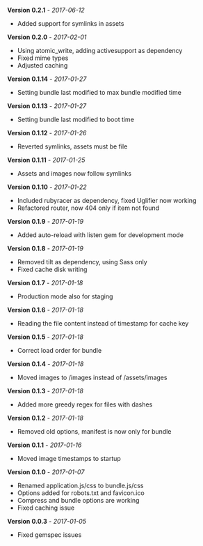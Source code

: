 **Version 0.2.1** - *2017-06-12*

- Added support for symlinks in assets

**Version 0.2.0** - *2017-02-01*

- Using atomic_write, adding activesupport as dependency
- Fixed mime types
- Adjusted caching

**Version 0.1.14** - *2017-01-27*

- Setting bundle last modified to max bundle modified time

**Version 0.1.13** - *2017-01-27*

- Setting bundle last modified to boot time

**Version 0.1.12** - *2017-01-26*

- Reverted symlinks, assets must be file

**Version 0.1.11** - *2017-01-25*

- Assets and images now follow symlinks

**Version 0.1.10** - *2017-01-22*

- Included rubyracer as dependency, fixed Uglifier now working
- Refactored router, now 404 only if item not found

**Version 0.1.9** - *2017-01-19*

- Added auto-reload with listen gem for development mode

**Version 0.1.8** - *2017-01-19*

- Removed tilt as dependency, using Sass only
- Fixed cache disk writing

**Version 0.1.7** - *2017-01-18*

- Production mode also for staging

**Version 0.1.6** - *2017-01-18*

- Reading the file content instead of timestamp for cache key

**Version 0.1.5** - *2017-01-18*

- Correct load order for bundle

**Version 0.1.4** - *2017-01-18*

- Moved images to /images instead of /assets/images

**Version 0.1.3** - *2017-01-18*

- Added more greedy regex for files with dashes

**Version 0.1.2** - *2017-01-18*

- Removed old options, manifest is now only for bundle

**Version 0.1.1** - *2017-01-16*

- Moved image timestamps to startup

**Version 0.1.0** - *2017-01-07*

- Renamed application.js/css to bundle.js/css
- Options added for robots.txt and favicon.ico
- Compress and bundle options are working
- Fixed caching issue

**Version 0.0.3** - *2017-01-05*

- Fixed gemspec issues
